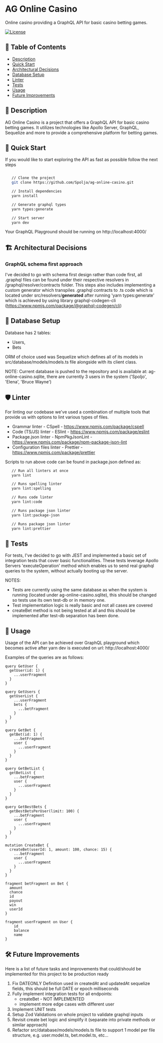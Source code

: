 # AG Online Casino

Online casino providing a GraphQL API for basic casino betting games.

[![License](https://img.shields.io/badge/license-MIT-blue.svg)](https://opensource.org/licenses/MIT)

## 📓 Table of Contents

-   [Description](#description)
-   [Quick Start](#quick-start)
-   [Architectural Decisions](#architectural-decisions)
-   [Database Setup](#database-setup)
-   [Linter](#linter)
-   [Tests](#tests)
-   [Usage](#usage)
-   [Future Improvements](#future-improvements)

## 📖 Description

AG Online Casino is a project that offers a GraphQL API for basic casino betting games. It utilizes technologies like Apollo
Server, GraphQL, Sequelize and more to provide a comprehensive platform for betting games.

## 🚀 Quick Start

If you would like to start exploring the API as fast as possible follow the next steps

```bash

   // Clone the project
   git clone https://github.com/Spolja/ag-online-casino.git

   // Install dependencies
   yarn install

   // Generate graphql types
   yarn types:generate

   // Start server
   yarn dev
```

Your GraphQL Playground should be running on http://localhost:4000/

## 🏗️ Architectural Decisions

### GraphQL schema first approach

I've decided to go with schema first design rather than code first, all .graphql files can be found under their respective
resolvers in /graphql/resolver/contracts folder. This steps also includes implementing a custom generator which transpiles
.graphql contracts to .ts code which is located under src/resolvers/**generated** after running 'yarn types:generate' which is
achieved by using library graphql-codegen-cli (https://www.npmjs.com/package/@graphql-codegen/cli)

## 💾 Database Setup

Database has 2 tables:

-   Users,
-   Bets

ORM of choice used was Sequelize which defines all of its models in src/database/models/models.ts file alongside with its client
class.

NOTE: Current database is pushed to the repository and is available at: ag-online-casino.sqlite, there are currently 3 users in
the system ('Spoljo', 'Elena', 'Bruce Wayne')

## 🛡️ Linter

For linting our codebase we've used a combination of multiple tools that provide us with options to lint various types of files.

-   Grammar linter - CSpell - https://www.npmjs.com/package/cspell
-   Code (TS/JS) linter - ESlint - https://www.npmjs.com/package/eslint
-   Package.json linter - NpmPkgJsonLint - https://www.npmjs.com/package/npm-package-json-lint
-   Configuration files linter - Prettier - https://www.npmjs.com/package/prettier

Scripts to run above code can be found in package.json defined as:

```bash
   // Run all linters at once
   yarn lint

   // Runs spelling linter
   yarn lint:spelling

   // Runs code linter
   yarn lint:code

   // Runs package json linter
   yarn lint:package-json

   // Runs package json linter
   yarn lint:prettier
```

## 🧪 Tests

For tests, I've decided to go with JEST and implemented a basic set of integration tests that cover basic functionalities. These
tests leverage Apollo Servers 'executeOperation' method which enables us to send real graphql queries to the system, without
actually booting up the server.

NOTES:

-   Tests are currently using the same database as when the system is running (located under ag-online-casino.sqlite), this should
    be changed so tests use its own test-db or in memory one.
-   Test implementation logic is really basic and not all cases are covered
-   createBet method is not being tested at all and this should be implemented after test-db separation has been done.

## 📜 Usage

Usage of the API can be achieved over GraphQL playground which becomes active after yarn dev is executed on url:
http://localhost:4000/

Examples of the queries are as follows:

```
query GetUser {
  getUser(id: 1) {
    ...userFragment
  }
}

query GetUsers {
  getUserList {
    ...userFragment
    bets {
      ...betFragment
    }
  }
}

query GetBet {
  getBet(id: 1) {
    ...betFragment
    user {
      ...userFragment
    }
  }
}

query GetBetList {
  getBetList {
    ...betFragment
    user {
      ...userFragment
    }
  }
}

query GetBestBets {
  getBestBetsPerUser(limit: 100) {
    ...betFragment
    user {
      ...userFragment
    }
  }
}

mutation CreateBet {
  createBet(userId: 1, amount: 100, chance: 15) {
    ...betFragment
    user {
      ...userFragment
    }
  }
}

fragment betFragment on Bet {
  amount
  chance
  id
  payout
  win
  userId
}

fragment userFragment on User {
    id
    balance
    name
}

```

## 🛠️ Future Improvements

Here is a list of future tasks and improvements that could/should be implemented for this project to be production ready

1. Fix DATEONLY Definition used in createdAt and updatedAt sequelize fields, this should be full DATE or epoch milliseconds
2. Fully implement integration tests for all endpoints:
    - createBet - NOT IMPLEMENTED
    - implement more edge cases with different user
3. Implement UNIT tests
4. Setup Zod Validations on whole project to validate graphql inputs
5. Revisit create bet logic and simplify it (separate into private methods or similar approach)
6. Refactor src/database/models/models.ts file to support 1 model per file structure, e.g. user.model.ts, bet.model.ts, etc...
